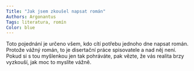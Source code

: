 ```yaml
---
Title: "Jak jsem zkoušel napsat román"
Authors: Argonantus
Tags: literatura, romín
Color: blue
---
```

Toto pojednání je určeno všem, kdo cítí potřebu jednoho dne napsat román. Protože vážný román, to je disertační práce spisovatele a nad něj není. Pokud si s tou myšlenkou jen tak pohráváte, pak vězte, že vás realita brzy vyzkouší, jak moc to myslíte vážně.
